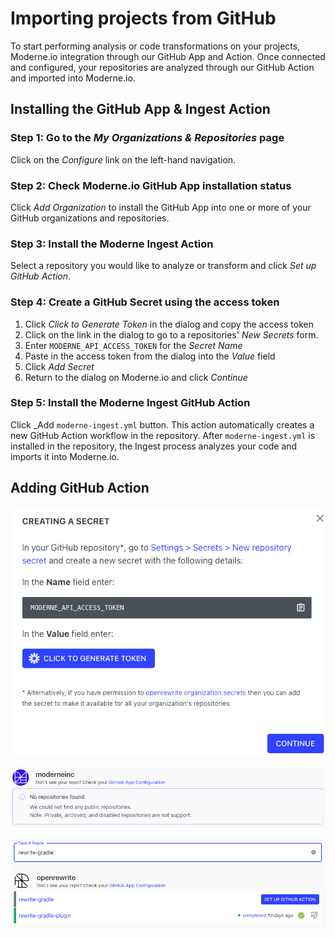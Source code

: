 # Importing projects from GitHub

To start performing analysis or code transformations on your projects, Moderne.io integration through our GitHub App and Action. Once connected and configured, your repositories are analyzed through our GitHub Action and imported into Moderne.io.

## Installing the GitHub App & Ingest Action

### Step 1: Go to the _My Organizations & Repositories_ page

Click on the _Configure_ link on the left-hand navigation.

### Step 2: Check Moderne.io GitHub App installation status

Click _Add Organization_ to install the GitHub App into one or more of your GitHub organizations and repositories.

### Step 3: Install the Moderne Ingest Action

Select a repository you would like to analyze or transform and click _Set up GitHub Action_.

### Step 4: Create a GitHub Secret using the access token

1. Click _Click to Generate Token_ in the dialog and copy the access token
2. Click on the link in the dialog to go to a repositories' _New Secrets_ form.
3. Enter `MODERNE_API_ACCESS_TOKEN` for the _Secret Name_
4. Paste in the access token from the dialog into the _Value_ field
5. Click _Add Secret_
6. Return to the dialog on Moderne.io and click _Continue_

### Step 5: Install the Moderne Ingest GitHub Action

Click \_Add `moderne-ingest.yml` button. This action automatically creates a new GitHub Action workflow in the repository. After `moderne-ingest.yml` is installed in the repository, the Ingest process analyzes your code and imports it into Moderne.io.

## Adding GitHub Action

![](../.gitbook/assets/configure-repos-setup-action.png)

![](../.gitbook/assets/configure-repos-no-repos-found.png)

![](../.gitbook/assets/configure-repos-filter.png)

